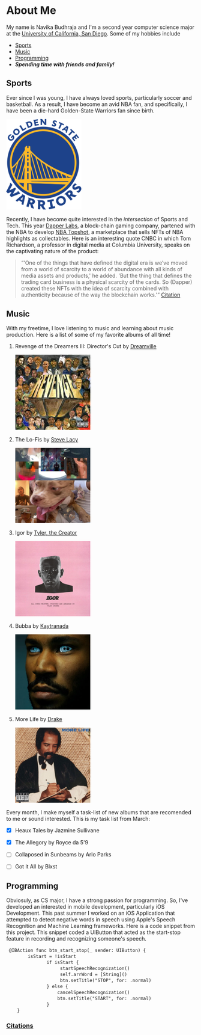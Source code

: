 # About Me

My name is Navika Budhraja and I'm a second year computer science major at the [University of California, San Diego](https://ucsd.edu/). Some of my hobbies include 

- [Sports](#sports)
- [Music](#music)
- [Programming](#programming)
- ***Spending time with friends and family!***

## Sports

Ever since I was young, I have always loved sports, particularly soccer and basketball. As a result, I have become an avid NBA fan, and specifically, I have been a die-hard Golden-State Warriors fan since birth. 

<img src="/images/warriors.png" width="200"/>

Recently, I have become quite interested in the *intersection* of Sports and Tech. This year [Dapper Labs](https://www.dapperlabs.com/), a block-chain gaming company, partened with the NBA to develop [NBA Topshot](https://nbatopshot.com/), a marketplace that sells NFTs of NBA highlights as collectables. Here is an interesting quote CNBC in which Tom Richardson, a professor in digital media at Columbia University, speaks on the captivating nature of the product:
>“'One of the things that have defined the digital era is we’ve moved from a world of scarcity to a world of abundance with all kinds of media assets and products,' he added. 'But the thing that defines the trading card business is a physical scarcity of the cards. So (Dapper) created these NFTs with the idea of scarcity combined with authenticity because of the way the blockchain works.'” [Citation](/citations.txt)


## Music 

With my freetime, I love listening to music and learning about music production. Here is a list of some of my favorite albums of all time!

1. Revenge of the Dreamers III: Director's Cut by [Dreamville](https://en.wikipedia.org/wiki/Dreamville_Records)

    <img src="/images/revenge.jpg" width="200"/>

2. The Lo-Fis by [Steve Lacy](https://en.wikipedia.org/wiki/Steve_Lacy_(guitarist))
    
    <img src="/images/lofi.jpg" width="200"/>

3. Igor by [Tyler, the Creator](https://en.wikipedia.org/wiki/Tyler,_the_Creator)

    <img src="/images/igor.jpg" width="200"/>

4. Bubba by [Kaytranada](https://en.wikipedia.org/wiki/Kaytranada) 
    
     <img src="/images/bubba.jpg" width="200"/>

5. More Life by [Drake](https://en.wikipedia.org/wiki/Drake_(musician))
    
     <img src="/images/more.jpg" width="200"/>


Every month, I make myself a task-list of new albums that are recomended to me or sound interested. This is my task list from March: 

- [x] Heaux Tales by Jazmine Sullivane 
- [x] The Allegory by Royce da 5'9 
- [ ] Collaposed in Sunbeams by Arlo Parks 
- [ ] Got it All by Blxst


## Programming 

Obviosuly, as CS major, I have a strong passion for programming. So, I've developed an interested in mobile development, particularly iOS Development. This past summer I worked on an iOS Application that attempted to detect negative words in speech using Apple's Speech Recognition and Machine Learning frameworks. Here is a code snippet from this project. This snippet coded a UIButton that acted as the start-stop feature in recording and recognizing someone's speech.

```
 @IBAction func btn_start_stop(_ sender: UIButton) {
        isStart = !isStart
               if isStart {
                    startSpeechRecognization()
                    self.arrWord = [String]()
                    btn.setTitle("STOP", for: .normal)
               } else {
                   cancelSpeechRecognization()
                   btn.setTitle("START", for: .normal)
               }
    }

```

### [Citations](/citations.txt)
